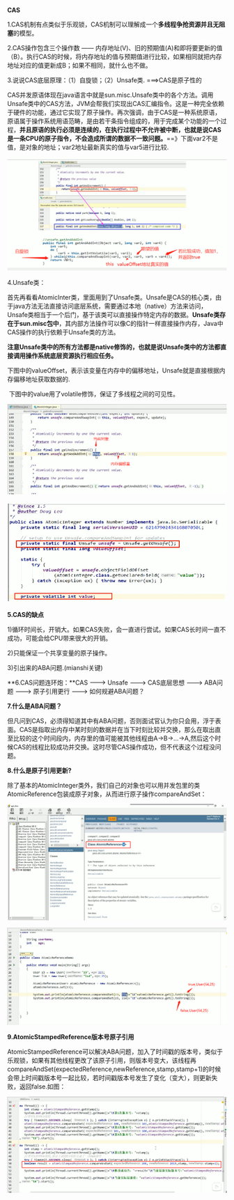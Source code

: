**CAS**

1.CAS机制有点类似于乐观锁，CAS机制可以理解成一个**多线程争抢资源并且无阻塞**的模型。

2.CAS操作包含三个操作数 —— 内存地址(V)、旧的预期值(A)和即将要更新的值（B）。执行CAS的时候，将内存地址的值与预期值进行比较，如果相同就把内存地址对应的值更新成B；如果不相同，就什么也不做。

3.说说CAS底层原理：（1）自旋锁；（2）Unsafe类.  ===>CAS是原子性的

​	CAS并发原语体现在java语言中就是sun.misc.Unsafe类中的各个方法。调用Unsafe类中的CAS方法，JVM会帮我们实现出CAS汇编指令。这是一种完全依赖于硬件的功能，通过它实现了原子操作。再次强调，由于CAS是一种系统原语，原语属于操作系统用语范畴，是由若干条指令组成的，用于完成某个功能的一个过程，**并且原语的执行必须是连续的，在执行过程中不允许被中断，也就是说CAS是一条CPU的原子指令，不会造成所谓的数据不一致问题。**==》下面var2不是值，是对象的地址；var2地址最新真实的值与var5进行比较.

![](./images/15.jpg)

4.Unsafe类：

​	首先再看看AtomicInter类，里面用到了Unsafe类。Unsafe是CAS的核心类，由于java方法无法直接访问底层系统，需要通过本地（native）方法来访问，Unsafe类相当于一个后门，基于该类可以直接操作特定内存的数据。**Unsafe类存在于sun.misc包中**，其内部方法操作可以像C的指针一样直接操作内存，Java中CAS操作的执行依赖于Unsafe类的方法。

​	**注意Unsafe类中的所有方法都是native修饰的，也就是说Unsafe类中的方法都直接调用操作系统底层资源执行相应任务。**

​	下图中的valueOffset，表示该变量在内存中的偏移地址，Unsafe就是直接根据内存偏移地址获取数据的.

​	下图中的value用了volatile修饰，保证了多线程之间的可见性。

![](./images/14.jpg)

![](./images/12.jpg)



**5.CAS的缺点**

1)循环时间长，开销大。如果CAS失败，会一直进行尝试。如果CAS长时间一直不成功，可能会给CPU带来很大的开销。

2)只能保证一个共享变量的原子操作。

3)引出来的ABA问题.(mianshi关键)



**6.CAS问题连环炮：**CAS ---> Unsafe ---> CAS底层思想 ---> ABA问题 ---> 原子引用更行 ---> 如何规避ABA问题？

**7.什么是ABA问题？**

​	但凡问到CAS，必须得知道其中有ABA问题，否则面试官认为你只会用，浮于表面。CAS是指取出内存中某时刻的数据并在当下时刻比较并交换，那么在取出直至比较的这个时间段内，内存里的值可能被其他线程由A->B->...->A,然后这个时候CAS的线程比较成功并交换。这时尽管CAS操作成功，但不代表这个过程没问题。

**8.什么是原子引用更新?**

​	除了基本的AtomicInteger类外，我们自己的对象也可以用并发包里的类AtomicReference<V>包装成原子对象，从而进行原子操作compareAndSet：

![](./images/16.jpg)

![](./images/17.jpg)

**9.AtomicStampedReference版本号原子引用**

​		AtomicStampedReference可以解决ABA问题，加入了时间戳的版本号，类似于乐观锁，如果有其他线程更改了该原子引用，则版本号变大，该线程再compareAndSet(expectedReference,newReference,stamp,stamp+1)的时候会带上时间戳版本号一起比较，若时间戳版本号发生了变化（变大），则更新失败，返回false.如图：

![](./images/18.jpg)